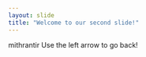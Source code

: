 ```yaml
---
layout: slide
title: "Welcome to our second slide!"
---
```

mithrantir
Use the left arrow to go back!
